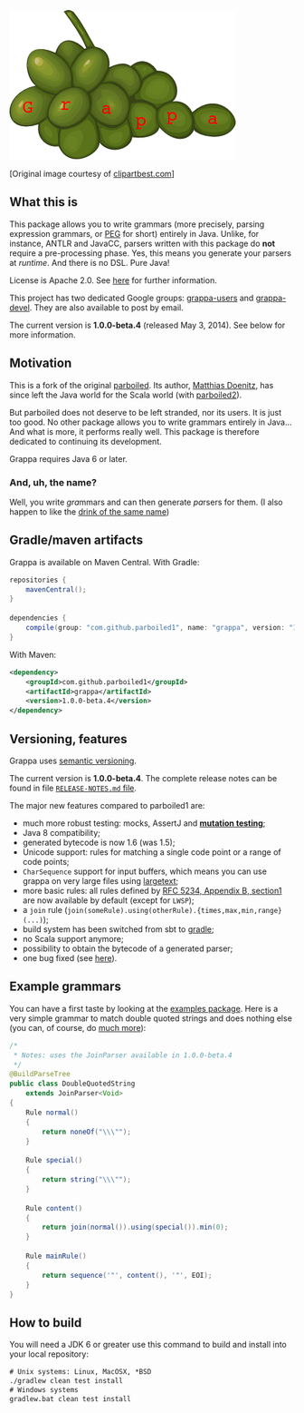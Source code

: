 ![logo](misc/grappa-logo.png)

\[Original image courtesy of [clipartbest.com](http://www.clipartbest.com/clipart-Kin5EMyiq)\]

## What this is

This package allows you to write grammars (more precisely, parsing expression grammars, or
[PEG](http://en.wikipedia.org/wiki/Parsing_expression_grammar) for short) entirely in Java. Unlike,
for instance, ANTLR and JavaCC, parsers written with this package do **not** require a
pre-processing phase. Yes, this means you generate your parsers at _runtime_. And there is no DSL.
Pure Java!

License is Apache 2.0. See [here](https://github.com/parboiled1/project-info) for further
information.

This project has two dedicated Google groups:
[grappa-users](http://groups.google.com/d/forum/grappa-users) and
[grappa-devel](http://groups.google.com/d/forum/grappa-devel). They are also available to post by
email.

The current version is **1.0.0-beta.4** (released May 3, 2014). See below for more information.

## Motivation

This is a fork of the original [parboiled](https://github.com/sirthias/parboiled). Its author,
[Matthias Doenitz](https://github.com/sirthias), has since left the Java world for the Scala world
(with [parboiled2](https://github.com/sirthias/parboiled2)).

But parboiled does not deserve to be left stranded, nor its users. It is just
too good. No other package allows you to write grammars entirely in Java... And
what is more, it performs really well. This package is therefore dedicated to
continuing its development.

Grappa requires Java 6 or later.

### And, uh, the name?

Well, you write <i>gra</i>mmars and can then generate <i>pa</i>rsers for them. (I also happen to
like the [drink of the same name](http://www.istitutograppa.org/))

## Gradle/maven artifacts

Grappa is available on Maven Central. With Gradle:

```groovy
repositories {
    mavenCentral();
}

dependencies {
    compile(group: "com.github.parboiled1", name: "grappa", version: "1.0.0-beta.4");
}
```

With Maven:

```xml
<dependency>
    <groupId>com.github.parboiled1</groupId>
    <artifactId>grappa</artifactId>
    <version>1.0.0-beta.4</version>
</dependency>
```

## Versioning, features

Grappa uses [semantic versioning](http://semver.org).

The current version is **1.0.0-beta.4**. The complete release notes can be found in file
[`RELEASE-NOTES.md` file](RELEASE-NOTES.md).

 The major new features compared to parboiled1 are:

* much more robust testing: mocks, AssertJ and [**mutation
  testing**](https://github.com/hcoles/pitest);
* Java 8 compatibility;
* generated bytecode is now 1.6 (was 1.5);
* Unicode support: rules for matching a single code point or a range of code points;
* `CharSequence` support for input buffers, which means you can use grappa on very large files using
  [largetext](https://github.com/fge/largetext);
* more basic rules: all rules defined by [RFC 5234, Appendix B,
  section1](https://tools.ietf.org/html/rfc5234#appendix-B.1) are now available by default (except
  for `LWSP`);
* a `join` rule (`join(someRule).using(otherRule).{times,max,min,range}(...)`);
* build system has been switched from sbt to [gradle](http://gradle.org);
* no Scala support anymore;
* possibility to obtain the bytecode of a generated parser;
* one bug fixed (see [here](https://github.com/parboiled1/parboiled-core/issues/1)).

## Example grammars

You can have a first taste by looking at the [examples
package](https://github.com/parboiled1/parboiled-examples). Here is a very simple grammar to match
double quoted strings and does nothing else (you can, of course, do [much
more](https://github.com/parboiled1/parboiled/wiki)):

```java
/*
 * Notes: uses the JoinParser available in 1.0.0-beta.4
 */
@BuildParseTree
public class DoubleQuotedString
    extends JoinParser<Void>
{
    Rule normal()
    {
        return noneOf("\\\"");
    }

    Rule special()
    {
        return string("\\\"");
    }

    Rule content()
    {
        return join(normal()).using(special()).min(0);
    }

    Rule mainRule()
    {
        return sequence('"', content(), '"', EOI);
    }
}
```

## How to build

You will need a JDK 6 or greater use this command to build and install into your local repository:

```
# Unix systems: Linux, MacOSX, *BSD
./gradlew clean test install
# Windows systems
gradlew.bat clean test install
```

